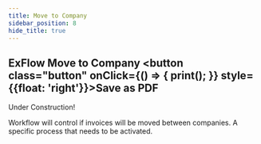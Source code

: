 ```yaml
---
title: Move to Company
sidebar_position: 8
hide_title: true
---
```

## ExFlow Move to Company <button class="button" onClick={() => { print(); }} style={{float: 'right'}}>Save as PDF</button>

Under Construction!

Workflow will control if invoices will be moved between companies. A specific process that needs to be activated.